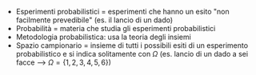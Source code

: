 - Esperimenti probabilistici = esperimenti che hanno un esito "non facilmente prevedibile" (es. il lancio di un dado)
- Probabilità = materia che studia gli esperimenti probabilistici
- Metodologia probabilistica: usa la teoria degli insiemi
- Spazio campionario = insieme di tutti i possibili esiti di un esperimento probabilistico e si indica solitamente con $\Omega$ (es. lancio di un dado a sei facce --> $\Omega = \{1,2,3,4,5,6\}$)